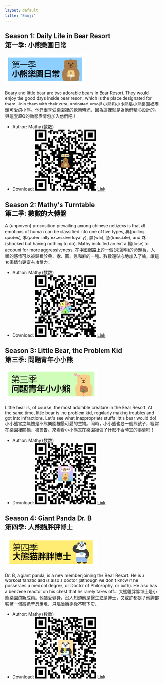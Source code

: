 ```yaml
---
layout: default
title: "Emoji"
---
```


## Season 1: Daily Life in Bear Resort <br> 第一季: 小熊樂園日常

<img src="S1.png" height="100"><br>

Beary and little bear are two adorable bears in Bear Resort. They would enjoy the good days inside bear resort, which is the place designated for them. Join them with their cute, aminated emoji!
小熊和小小熊是小熊樂園裡兩頭可愛的小熊。他們很享受樂園裡的歡樂時光，因為這裡就是為他們精心設計的。與這套超Q的動態表情包加入他們吧！
- Author: Mathy (数数)
- Download: <img src="/emoji/bear_resort.bmp" width="200" height="200"> [Link](https://w.url.cn/s/AR0SewL#wechat_redirect)

## Season 2: Mathy's Turntable <br> 第二季: 數數的大轉盤
A (unproven) proposition prevailing among chinese netizens is that all emotions of human can be classified into one of five types, 典(pulling quotes), 孝(potentially excessive loyalty), 贏(win), 急(irascible), and 麻(shocked but having nothing to do). Mathy included an extra 輸(lose) to account for more aggressiveness.
在中國網路上的一個(未證明)的命題為，人類的感情可以被歸類於典、孝、贏、急和麻的一種。數數還貼心地加入了輸，讓這套表情包更富有攻擊力。
- Author: Mathy (数数)
- Download: <img src="/emoji/turntable.bmp" width="200" height="200"> [Link](https://w.url.cn/s/AZh61D6#wechat_redirect)

<!-- ### D3: Beary's Expenditure of Hopkins 
### D3: 小熊勇闖霍普金斯
In Creation/創作中
- Coming soon/敬請期待 -->

## Season 3: Little Bear, the Problem Kid <br> 第三季: 問題青年小小熊

<img src="S3.png" height="100"><br>

Little bear is, of course, the most adorable creature in the Bear Resort. At the same time, little bear is the problem kid, regularly making troubles and got into infractions. Let's see what inappropriate stuffs little bear would do!
小小熊當之無愧是小熊樂園裡最可愛的生物。同時，小小熊也是一個熊孩子，經常在樂園裡闖禍、被警告。來看看小小熊又在樂園裡做了什麼不合時宜的事情吧！
- Author: Mathy (数数)
- Download: <img src="/emoji/little_bear.bmp" width="200" height="200"> [Link](https://w.url.cn/s/A9HGgcn#wechat_redirect)

<!-- ### D5: Little Bear Helps you Talk
### D5: 你的嘴替小小熊
In Creation/創作中
- Coming soon/敬請期待 -->

## Season 4: Giant Panda Dr. B <br> 第四季: 大熊貓胖胖博士

<img src="S4.png" height="100"><br>

Dr. B, a giant panda, is a new member joining the Bear Resort. He is a workout fanatic and is also a doctor (although we don't know if he possesses a medical degree, or Doctor of Philosophy, or both). He also has a benzene reactor on his chest that he rarely takes off...
大熊貓胖胖博士是小熊樂園的新成員。他酷愛健身，沒人知道他是醫生或是博士，又或許都是？他胸部裝著一個高級苯反應堆，只是他幾乎從不取下它。
- Author: Mathy (数数)
- Download: <img src="/emoji/dr_b.bmp" width="200" height="200"> [Link](https://w.url.cn/s/ABTYfiX#wechat_redirect)
